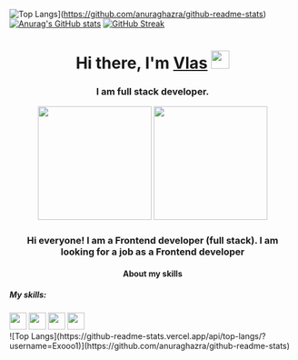 ![Top Langs](https://github-readme-stats.vercel.app/api/top-langs/?username=Exooo1)](https://github.com/anuraghazra/github-readme-stats)
[![Anurag's GitHub stats](https://github-readme-stats.vercel.app/api?username=Exooo1&show_icons=true&theme=tokyonight)](https://github.com/anuraghazra/github-readme-stats)
[![GitHub Streak](https://github-readme-streak-stats.herokuapp.com/?user=Exooo1)](https://git.io/streak-stats)
<h1 align="center">Hi there, I'm <a href="https://daniilshat.ru/" target="_blank">Vlas</a> 
<img src="https://github.com/blackcater/blackcater/raw/main/images/Hi.gif" height="32"/></h1>
<h3 align="center">I am full stack developer.</h3>
<div id="header" align="center" background-color="red" display="flex">
  <img src="https://user-images.githubusercontent.com/52352285/96442452-c64f2700-1228-11eb-8c92-35a64d4cef32.gif" height="200px"/>
  <img src="https://media.giphy.com/media/kdFc8fubgS31b8DsVu/giphy.gif" height="200px"/>
</div>
  <div align="center">
    <h3>Hi everyone! I am a Frontend developer (full stack). I am looking for a job as a Frontend developer</h2>
  </div>
  <div>
    <h4 align="center">About my skills</h4>
    <div>
      <h5>My skills:</h5>
      <img width='30px' height='30px' src='https://cdn-media-1.freecodecamp.org/images/1*jnqXL4Q-iW0qxodFDTxyFQ.jpeg'/>
      <img width='30px' height='30px' src='https://pbs.twimg.com/profile_images/1110148780991623201/vlqCsAVP_400x400.png'/>
      <img width='30px' height='30px' src='https://res.cloudinary.com/practicaldev/image/fetch/s--bH970DGV--/c_imagga_scale,f_auto,fl_progressive,h_1080,q_auto,w_1080/https://dev-to-uploads.s3.amazonaws.com/i/j065mcmc1r78ycbdl7bt.jpg'/>
      <img width='30px' height='30px' src='https://cdn-media-1.freecodecamp.org/images/1*jnqXL4Q-iW0qxodFDTxyFQ.jpeg'/>
    </div>
  </div>
 ![Top Langs](https://github-readme-stats.vercel.app/api/top-langs/?username=Exooo1)](https://github.com/anuraghazra/github-readme-stats) 

<!--
**Exooo1/Exooo1** is a ✨ _special_ ✨ repository because its `README.md` (this file) appears on your GitHub profile.

Here are some ideas to get you started:

- 🔭 I’m currently working on ...
- 🌱 I’m currently learning ...
- 👯 I’m looking to collaborate on ...
- 🤔 I’m looking for help with ...
- 💬 Ask me about ...
- 📫 How to reach me: ...
- 😄 Pronouns: ...
- ⚡ Fun fact: ...
-->
